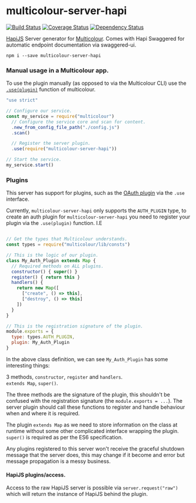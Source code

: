 # multicolour-server-hapi

[![Build Status](https://travis-ci.org/newworldcode/multicolour-server-hapi.svg)](https://travis-ci.org/newworldcode/multicolour-server-hapi)
[![Coverage Status](https://coveralls.io/repos/newworldcode/multicolour-server-hapi/badge.svg?branch=dev&service=github)](https://coveralls.io/github/newworldcode/multicolour-server-hapi?branch=master)
[![Dependency Status](https://david-dm.org/newworldcode/multicolour-server-hapi.svg)](https://david-dm.org/newworldcode/multicolour-server-hapi)

[HapiJS][hapi] Server generator for [Multicolour][multicolour]. Comes with Hapi
Swaggered for automatic endpoint documentation via swaggered-ui.

`npm i --save multicolour-server-hapi`

### Manual usage in a Multicolour app.

To use the plugin manually (as opposed to via the Multicolour CLI) use the [`.use(plugin)`][usedocs] function of multicolour.

```js
"use strict"

// Configure our service.
const my_service = require("multicolour")
  // Configure the service core and scan for content.
  .new_from_config_file_path("./config.js")
  .scan()

  // Register the server plugin.
  .use(require("multicolour-server-hapi"))

// Start the service.
my_service.start()
```

### Plugins

This server has support for plugins, such as the [OAuth plugin][oauth plugin] via
 the `.use` interface.

Currently, `multicolour-server-hapi` only supports the `AUTH_PLUGIN` type, to create
an auth plugin for `multicolour-server-hapi` you need to register your plugin via
the `.use(plugin)` function. I.E

```js

// Get the types that Multicolour understands.
const types = require("multicolour/lib/consts")

// This is the logic of our plugin.
class My_Auth_Plugin extends Map {
  // Required methods on ALL plugins.
  constructor() { super() }
  register() { return this }
  handlers() {
    return new Map([
      ["create", () => this],
      ["destroy", () => this]
    ])
  }
}

// This is the registration signature of the plugin.
module.exports = {
  type: types.AUTH_PLUGIN,
  plugin: My_Auth_Plugin
}
```

In the above class definition, we can see `My_Auth_Plugin` has some interesting things:  

3 methods, `constructor`, `register` and `handlers`.  
`extends Map`, `super()`.

The three methods are the signature of the plugin, this shouldn't be confused with the registration signature (the `module.exports = ...`). The server plugin should call these functions to register and handle behaviour when and where it is required.

The plugin `extends Map` as we need to store information on the class at runtime without
some other complicated interface wrapping the plugin. `super()` is required as per the ES6 specification.

Any plugins registered to this server won't receive the graceful shutdown message that the server does, this may change if it become and error but message propagation is a messy business.

#### HapiJS plugins/access.

Access to the raw HapiJS server is possible via `server.request("raw")` which will
return the instance of HapiJS behind the plugin.

[hapi]: hapijs.com
[multicolour]: https://github.com/newworldcode/multicolour
[oauth plugin]: https://github.com/newworldcode/multicolour-auth-oauth
[usedocs]: https://github.com/newworldcode/multicolour/wiki/Multicolour#use
